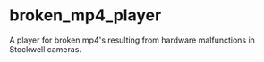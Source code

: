 # broken_mp4_player
A player for broken mp4's resulting from hardware malfunctions in Stockwell cameras.
